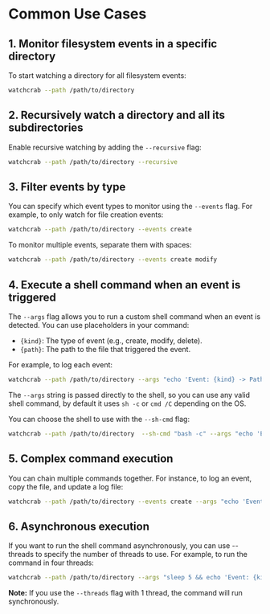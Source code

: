 # Common Use Cases

## 1. Monitor filesystem events in a specific directory

To start watching a directory for all filesystem events:

```bash
watchcrab --path /path/to/directory
```

## 2. Recursively watch a directory and all its subdirectories

Enable recursive watching by adding the `--recursive` flag:

```bash
watchcrab --path /path/to/directory --recursive
```

## 3. Filter events by type

You can specify which event types to monitor using the `--events` flag. For example, to only watch for file creation events:

```bash
watchcrab --path /path/to/directory --events create
```

To monitor multiple events, separate them with spaces:

```bash
watchcrab --path /path/to/directory --events create modify
```

## 4. Execute a shell command when an event is triggered

The `--args` flag allows you to run a custom shell command when an event is detected. You can use placeholders in your command:

- `{kind}`: The type of event (e.g., create, modify, delete).
- `{path}`: The path to the file that triggered the event.

For example, to log each event:

```bash
watchcrab --path /path/to/directory --args "echo 'Event: {kind} -> Path: {path}'"
```

The `--args` string is passed directly to the shell, so you can use any valid shell command, by default it uses `sh -c` or `cmd /C` depending on the OS.

You can choose the shell to use with the `--sh-cmd` flag:

```bash
watchcrab --path /path/to/directory  --sh-cmd "bash -c" --args "echo 'Event: {kind} -> Path: {path}'"
```

## 5. Complex command execution

You can chain multiple commands together. For instance, to log an event, copy the file, and update a log file:

```bash
watchcrab --path /path/to/directory --events create --args "echo 'Event: {kind} -> Path: {path}' && cp -r {path} ./backup && echo 'log {kind} -> {path}' >> ./log.log"
```

## 6. Asynchronous execution

If you want to run the shell command asynchronously, you can use --threads to specify the number of threads to use. For example, to run the command in four threads:

```bash
watchcrab --path /path/to/directory --args "sleep 5 && echo 'Event: {kind} -> Path: {path}'" --threads 4
```
**Note:** If you use the `--threads` flag with 1 thread, the command will run synchronously.
